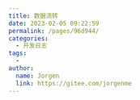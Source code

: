```yaml
---
title: 数据流转
date: 2023-02-05 09:22:59
permalink: /pages/96d944/
categories:
  - 开发日志
tags:
  - 
author: 
  name: Jorgen
  link: https://gitee.com/jorgenme
---
```

